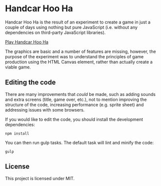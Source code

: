 Handcar Hoo Ha
==============

Handcar Hoo Ha is the result of an experiment to create a game in just a couple of days using nothing but pure JavaScript (i.e. without any dependencies on third-party JavaScript libraries).

[Play Handcar Hoo Ha](http://djwoodz.com/games/handcar-hoo-ha/)

The graphics are basic and a number of features are missing, however, the purpose of the experiment was to understand the principles of game production using the HTML Canvas element, rather than actually create a viable game.

Editing the code
----------------

There are many improvements that *could* be made, such as adding sounds and extra screens (title, game over, etc.), not to mention improving the structure of the code, increasing performance (e.g. sprite sheet) and addressing issues with some browsers.

If you would like to edit the code, you should install the development dependencies:

`npm install`

You can then run gulp tasks. The default task will lint and minify the code:

`gulp`

License
-------

This project is licensed under MIT.

